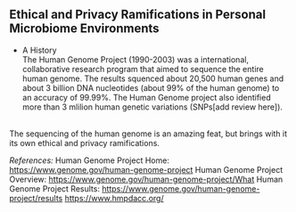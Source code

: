 ## Ethical and Privacy Ramifications in Personal Microbiome Environments

* A History <br/>
The Human Genome Project (1990-2003) was a international, collaborative research program that aimed to sequence the entire human genome. The results squenced about 20,500 human genes and about 3 billion DNA nucleotides (about 99% of the human genome) to an accuracy of 99.99%. The Human Genome project also identified more than 3 mlilion human genetic variations (SNPs[add review here]). <br/><br/>

The sequencing of the human genome is an amazing feat, but brings with it its own ethical and privacy ramifications. 

*References:*
Human Genome Project Home:     https://www.genome.gov/human-genome-project
Human Genome Project Overview: https://www.genome.gov/human-genome-project/What
Human Genome Project Results:  https://www.genome.gov/human-genome-project/results
https://www.hmpdacc.org/
